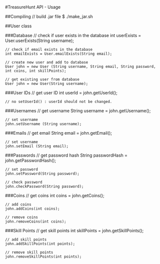 #TreasureHunt API - Usage

##Compiling
	// build .jar file
	$ ./make_jar.sh

##User class

###Database
	// check if user exists in the database
	int userExists = User.userExists(String username);
	
	// check if email exists in the database
	int emailExists = User.emailExists(String email);

	// create new user and add to database
	User john = new User (String username, String email, String password, int coins, int skillPoints);

	// get existing user from database
	User john = new User(String username);

###User IDs
	// get user ID
	int userId = john.getUserId();

	// no setUserId() : userId should not be changed.

###Usernames
	// get username
	String username = john.getUsername();

	// set username
	john.setUsername (String username);

###Emails
	// get email
	String email = john.getEmail();

	// set username
	john.setEmail (String email);

###Passwords
	// get password hash
	String passwordHash = john.getPasswordHash();

	// set password
	john.setPassword(String password);

	// check password
	john.checkPassword(String password);

###Coins
	// get coins
	int coins = john.getCoins();

	// add coins
	john.addCoins(int coins);
	
	// remove coins
	john.removeCoins(int coins);

###Skill Points
	// get skill points
	int skillPoints = john.getSkillPoints();

	// add skill points
	john.addSkillPoints(int points);

	// remove skill points
	john.removeSkillPoints(int points);
